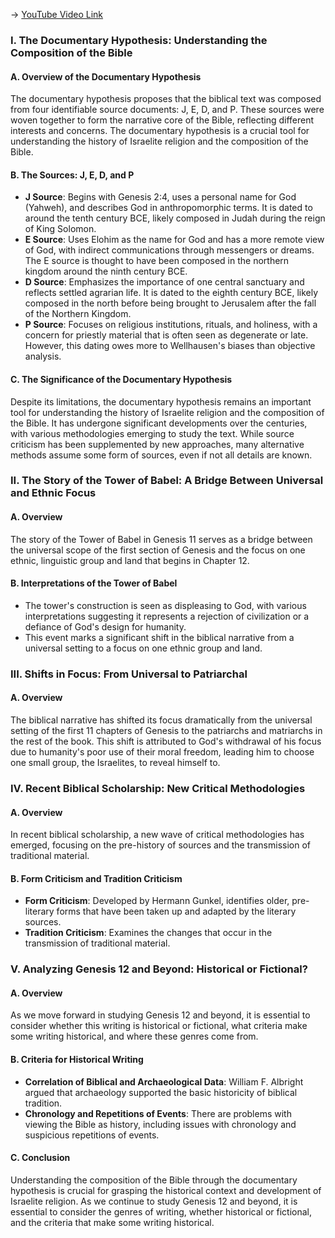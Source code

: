 -> [YouTube Video Link](https://www.youtube.com/watch?v=KBSOn0MSrk8&list=PLh9mgdi4rNeyuvTEbD-Ei0JdMUujXfyWi&index=5&pp=iAQB)

### I. The Documentary Hypothesis: Understanding the Composition of the Bible
#### A. Overview of the Documentary Hypothesis

The documentary hypothesis proposes that the biblical text was composed from four identifiable source documents: J, E, D, and P. These sources were woven together to form the narrative core of the Bible, reflecting different interests and concerns. The documentary hypothesis is a crucial tool for understanding the history of Israelite religion and the composition of the Bible.

#### B. The Sources: J, E, D, and P

- **J Source**: Begins with Genesis 2:4, uses a personal name for God (Yahweh), and describes God in anthropomorphic terms. It is dated to around the tenth century BCE, likely composed in Judah during the reign of King Solomon.
- **E Source**: Uses Elohim as the name for God and has a more remote view of God, with indirect communications through messengers or dreams. The E source is thought to have been composed in the northern kingdom around the ninth century BCE.
- **D Source**: Emphasizes the importance of one central sanctuary and reflects settled agrarian life. It is dated to the eighth century BCE, likely composed in the north before being brought to Jerusalem after the fall of the Northern Kingdom.
- **P Source**: Focuses on religious institutions, rituals, and holiness, with a concern for priestly material that is often seen as degenerate or late. However, this dating owes more to Wellhausen's biases than objective analysis.

#### C. The Significance of the Documentary Hypothesis

Despite its limitations, the documentary hypothesis remains an important tool for understanding the history of Israelite religion and the composition of the Bible. It has undergone significant developments over the centuries, with various methodologies emerging to study the text. While source criticism has been supplemented by new approaches, many alternative methods assume some form of sources, even if not all details are known.

### II. The Story of the Tower of Babel: A Bridge Between Universal and Ethnic Focus
#### A. Overview

The story of the Tower of Babel in Genesis 11 serves as a bridge between the universal scope of the first section of Genesis and the focus on one ethnic, linguistic group and land that begins in Chapter 12.

#### B. Interpretations of the Tower of Babel

- The tower's construction is seen as displeasing to God, with various interpretations suggesting it represents a rejection of civilization or a defiance of God's design for humanity.
- This event marks a significant shift in the biblical narrative from a universal setting to a focus on one ethnic group and land.

### III. Shifts in Focus: From Universal to Patriarchal
#### A. Overview

The biblical narrative has shifted its focus dramatically from the universal setting of the first 11 chapters of Genesis to the patriarchs and matriarchs in the rest of the book. This shift is attributed to God's withdrawal of his focus due to humanity's poor use of their moral freedom, leading him to choose one small group, the Israelites, to reveal himself to.

### IV. Recent Biblical Scholarship: New Critical Methodologies
#### A. Overview

In recent biblical scholarship, a new wave of critical methodologies has emerged, focusing on the pre-history of sources and the transmission of traditional material.

#### B. Form Criticism and Tradition Criticism

- **Form Criticism**: Developed by Hermann Gunkel, identifies older, pre-literary forms that have been taken up and adapted by the literary sources.
- **Tradition Criticism**: Examines the changes that occur in the transmission of traditional material.

### V. Analyzing Genesis 12 and Beyond: Historical or Fictional?
#### A. Overview

As we move forward in studying Genesis 12 and beyond, it is essential to consider whether this writing is historical or fictional, what criteria make some writing historical, and where these genres come from.

#### B. Criteria for Historical Writing

- **Correlation of Biblical and Archaeological Data**: William F. Albright argued that archaeology supported the basic historicity of biblical tradition.
- **Chronology and Repetitions of Events**: There are problems with viewing the Bible as history, including issues with chronology and suspicious repetitions of events.

#### C. Conclusion

Understanding the composition of the Bible through the documentary hypothesis is crucial for grasping the historical context and development of Israelite religion. As we continue to study Genesis 12 and beyond, it is essential to consider the genres of writing, whether historical or fictional, and the criteria that make some writing historical.